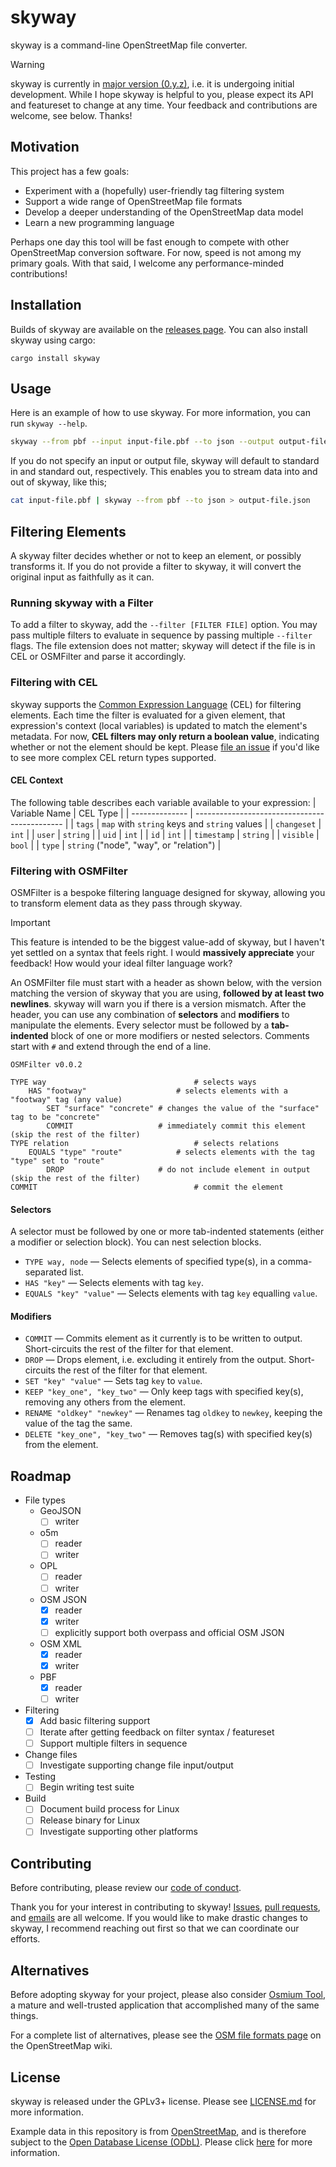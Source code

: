 # skyway

skyway is a command-line OpenStreetMap file converter.

> [!WARNING]
> skyway is currently in [major version (0.y.z)](https://semver.org/), i.e. it is undergoing initial development.
> While I hope skyway is helpful to you, please expect its API and featureset to change at any time.
> Your feedback and contributions are welcome, see below. Thanks!

## Motivation

This project has a few goals:
- Experiment with a (hopefully) user-friendly tag filtering system
- Support a wide range of OpenStreetMap file formats
- Develop a deeper understanding of the OpenStreetMap data model
- Learn a new programming language

Perhaps one day this tool will be fast enough to compete with other OpenStreetMap conversion software.
For now, speed is not among my primary goals.
With that said, I welcome any performance-minded contributions!

## Installation

Builds of skyway are available on the [releases page](https://github.com/MapRVA/skyway/releases).
You can also install skyway using cargo:
```
cargo install skyway
```

## Usage

Here is an example of how to use skyway.
For more information, you can run `skyway --help`.

```sh
skyway --from pbf --input input-file.pbf --to json --output output-file.json
```
If you do not specify an input or output file, skyway will default to standard in and standard out, respectively.
This enables you to stream data into and out of skyway, like this;
```sh
cat input-file.pbf | skyway --from pbf --to json > output-file.json
```

## Filtering Elements

A skyway filter decides whether or not to keep an element, or possibly transforms it.
If you do not provide a filter to skyway, it will convert the original input as faithfully as it can.

### Running skyway with a Filter

To add a filter to skyway, add the `--filter [FILTER FILE]` option.
You may pass multiple filters to evaluate in sequence by passing multiple `--filter` flags.
The file extension does not matter; skyway will detect if the file is in CEL or OSMFilter and parse it accordingly.

### Filtering with CEL

skyway supports the [Common Expression Language](https://cel.dev/) (CEL) for filtering elements.
Each time the filter is evaluated for a given element, that expression's context (local variables) is updated to match the element's metadata.
For now, **CEL filters may only return a boolean value**, indicating whether or not the element should be kept.
Please [file an issue](https://github.com/MapRVA/skyway/issues) if you'd like to see more complex CEL return types supported.

#### CEL Context

The following table describes each variable available to your expression:
| Variable Name  | CEL Type                                      |
| -------------- | --------------------------------------------- |
| `tags`         | `map` with `string` keys and `string` values  |
| `changeset`    | `int`                                         |
| `user`         | `string`                                      |
| `uid`          | `int`                                         |
| `id`           | `int`                                         |
| `timestamp`    | `string`                                      |
| `visible`      | `bool`                                        |
| `type`         | `string` ("node", "way", or "relation")       |


### Filtering with OSMFilter

OSMFilter is a bespoke filtering language designed for skyway, allowing you to transform element data as they pass through skyway.

> [!IMPORTANT]
> This feature is intended to be the biggest value-add of skyway, but I haven't yet settled on a syntax that feels right.
> I would **massively appreciate** your feedback!
> How would your ideal filter language work?

An OSMFilter file must start with a header as shown below, with the version matching the version of skyway that you are using, **followed by at least two newlines**.
skyway will warn you if there is a version mismatch.
After the header, you can use any combination of **selectors** and **modifiers** to manipulate the elements.
Every selector must be followed by a **tab-indented** block of one or more modifiers or nested selectors.
Comments start with `#` and extend through the end of a line.
```
OSMFilter v0.0.2

TYPE way                                 # selects ways
	HAS "footway"                    # selects elements with a "footway" tag (any value)
		SET "surface" "concrete" # changes the value of the "surface" tag to be "concrete"
		COMMIT                   # immediately commit this element (skip the rest of the filter)
TYPE relation                            # selects relations
	EQUALS "type" "route"            # selects elements with the tag "type" set to "route"
		DROP                     # do not include element in output (skip the rest of the filter)
COMMIT                                   # commit the element
```

#### Selectors

A selector must be followed by one or more tab-indented statements (either a modifier or selection block).
You can nest selection blocks.
- `TYPE way, node` — Selects elements of specified type(s), in a comma-separated list.
- `HAS "key"` — Selects elements with tag `key`.
- `EQUALS "key" "value"` — Selects elements with tag `key` equalling `value`.

#### Modifiers

- `COMMIT` — Commits element as it currently is to be written to output. Short-circuits the rest of the filter for that element.
- `DROP` — Drops element, i.e. excluding it entirely from the output. Short-circuits the rest of the filter for that element.
- `SET "key" "value"` — Sets tag `key` to `value`.
- `KEEP "key_one", "key_two"` — Only keep tags with specified key(s), removing any others from the element.
- `RENAME "oldkey" "newkey"` — Renames tag `oldkey` to `newkey`, keeping the value of the tag the same.
- `DELETE "key_one", "key_two"` — Removes tag(s) with specified key(s) from the element.

## Roadmap

- File types
  - GeoJSON
    - [ ] writer
  - o5m
    - [ ] reader
    - [ ] writer
  - OPL
    - [ ] reader
    - [ ] writer
  - OSM JSON
    - [X] reader
    - [X] writer
    - [ ] explicitly support both overpass and official OSM JSON
  - OSM XML
    - [X] reader
    - [X] writer
  - PBF
    - [X] reader
    - [ ] writer
- Filtering
  - [X] Add basic filtering support
  - [ ] Iterate after getting feedback on filter syntax / featureset
  - [ ] Support multiple filters in sequence
- Change files
  - [ ] Investigate supporting change file input/output
- Testing
  - [ ] Begin writing test suite
- Build
  - [ ] Document build process for Linux
  - [ ] Release binary for Linux
  - [ ] Investigate supporting other platforms

## Contributing

Before contributing, please review our [code of conduct](CODE_OF_CONDUCT.md).

Thank you for your interest in contributing to skyway!
[Issues](https://github.com/MapRVA/skyway/issues), [pull requests](https://github.com/MapRVA/skyway/pulls), and [emails](mailto:email@jacobhall.net) are all welcome.
If you would like to make drastic changes to skyway, I recommend reaching out first so that we can coordinate our efforts.

## Alternatives

Before adopting skyway for your project, please also consider [Osmium Tool](https://osmcode.org/osmium-tool/), a mature and well-trusted application that accomplished many of the same things.

For a complete list of alternatives, please see the [OSM file formats page](https://wiki.openstreetmap.org/wiki/OSM_file_formats) on the OpenStreetMap wiki.

## License

skyway is released under the GPLv3+ license.
Please see [LICENSE.md](LICENSE.md) for more information.

Example data in this repository is from [OpenStreetMap](https://www.openstreetmap.org), and is therefore subject to the [Open Database License (ODbL)](https://opendatacommons.org/licenses/odbl/).
Please click [here](https://www.openstreetmap.org/copyright) for more information.
